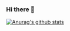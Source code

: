 ### Hi there 👋

[![Anurag's github stats](https://github-readme-stats.vercel.app/api?username=pureink&theme=dracula)](https://github.com/pureink)
